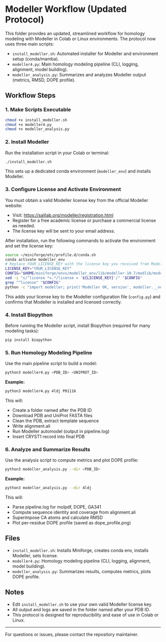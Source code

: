 
# Modeller Workflow (Updated Protocol)

This folder provides an updated, streamlined workflow for homology modeling with Modeller in Colab or Linux environments. The protocol now uses three main scripts:

- `install_modeller.sh`: Automated installer for Modeller and environment setup (conda/mamba).
- `modeller4.py`: Main homology modeling pipeline (CLI, logging, alignment, model building).
- `modeller_analysis.py`: Summarizes and analyzes Modeller output (metrics, RMSD, DOPE profile).


## Workflow Steps


### 1. Make Scripts Executable

```bash
chmod +x install_modeller.sh
chmod +x modeller4.py
chmod +x modeller_analysis.py
```

### 2. Install Modeller

Run the installation script in your Colab or terminal:

```bash
./install_modeller.sh
```

This sets up a dedicated conda environment (`modeller_env`) and installs Modeller.


### 3. Configure License and Activate Environment

You must obtain a valid Modeller license key from the official Modeller website:
- Visit: https://salilab.org/modeller/registration.html
- Register for a free academic license or purchase a commercial license as needed.
- The license key will be sent to your email address.

After installation, run the following commands to activate the environment and set the license key:

```bash
source ~/miniforge/etc/profile.d/conda.sh
conda activate modeller_env
# Replace YOUR_LICENSE_KEY with the license key you received from Modeller
LICENSE_KEY="YOUR_LICENSE_KEY"
CONFIG="$HOME/miniforge/envs/modeller_env/lib/modeller-10.7/modlib/modeller/config.py"
sed -i "s/^license *=.*/license = '${LICENSE_KEY}'/" "$CONFIG"
grep "^license" "$CONFIG"
python -c "import modeller; print('Modeller OK, version', modeller.__version__)"
```

This adds your license key to the Modeller configuration file (`config.py`) and confirms that Modeller is installed and licensed correctly.

### 4. Install Biopython

Before running the Modeller script, install Biopython (required for many modeling tasks):

```bash
pip install biopython
```


### 5. Run Homology Modeling Pipeline

Use the main pipeline script to build a model:

```bash
python3 modeller4.py <PDB_ID> <UNIPROT_ID>
```

**Example:**
```bash
python3 modeller4.py 4ldj P01116
```

This will:
- Create a folder named after the PDB ID
- Download PDB and UniProt FASTA files
- Clean the PDB, extract template sequence
- Write alignment.ali
- Run Modeller automodel (output in pipeline.log)
- Insert CRYST1 record into final PDB


### 6. Analyze and Summarize Results

Use the analysis script to compute metrics and plot DOPE profile:

```bash
python3 modeller_analysis.py --dir <PDB_ID>
```

**Example:**
```bash
python3 modeller_analysis.py --dir 4ldj
```

This will:
- Parse pipeline.log for molpdf, DOPE, GA341
- Compute sequence identity and coverage from alignment.ali
- Superimpose CA atoms and calculate RMSD
- Plot per-residue DOPE profile (saved as dope_profile.png)

## Files
- `install_modeller.sh`: Installs Miniforge, creates conda env, installs Modeller, sets license.
- `modeller4.py`: Homology modeling pipeline (CLI, logging, alignment, model building).
- `modeller_analysis.py`: Summarizes results, computes metrics, plots DOPE profile.

## Notes
- Edit `install_modeller.sh` to use your own valid Modeller license key.
- All output and logs are saved in the folder named after your PDB ID.
- This protocol is designed for reproducibility and ease of use in Colab or Linux.

---
For questions or issues, please contact the repository maintainer.
